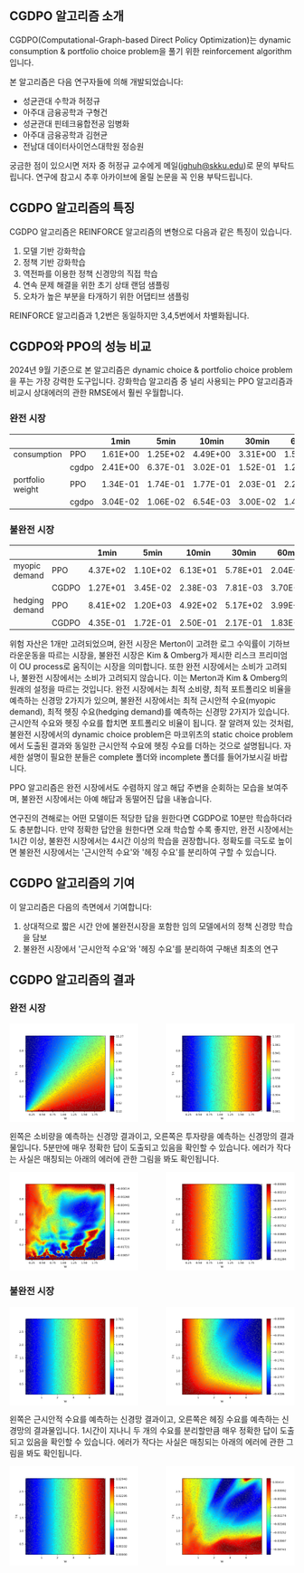 ## CGDPO 알고리즘 소개

CGDPO(Computational-Graph-based Direct Policy Optimization)는 dynamic consumption & portfolio choice problem을 풀기 위한 reinforcement algorithm입니다.

본 알고리즘은 다음 연구자들에 의해 개발되었습니다:
* 성균관대 수학과 허정규
* 아주대 금융공학과 구형건
* 성균관대 핀테크융합전공 임병화
* 아주대 금융공학과 김현균
* 전남대 데이터사이언스대학원 정승원

궁금한 점이 있으시면 저자 중 허정규 교수에게 메일(jghuh@skku.edu)로 문의 부탁드립니다. 연구에 참고시 추후 아카이브에 올릴 논문을 꼭 인용 부탁드립니다.

## CGDPO 알고리즘의 특징

CGDPO 알고리즘은 REINFORCE 알고리즘의 변형으로 다음과 같은 특징이 있습니다.

1. 모델 기반 강화학습
2. 정책 기반 강화학습
3. 역전파를 이용한 정책 신경망의 직접 학습
4. 연속 문제 해결을 위한 초기 상태 랜덤 샘플링
5. 오차가 높은 부분을 타개하기 위한 어댑티브 샘플링
   
REINFORCE 알고리즘과 1,2번은 동일하지만 3,4,5번에서 차별화됩니다.

## CGDPO와 PPO의 성능 비교

2024년 9월 기준으로 본 알고리즘은 dynamic choice & portfolio choice problem을 푸는 가장 강력한 도구입니다. 강화학습 알고리즘 중 널리 사용되는 PPO 알고리즘과 비교시 상대에러의 관한 RMSE에서 훨씬 우월합니다.

### 완전 시장
| | | 1min | 5min | 10min | 30min | 60min |
|--------|------|------|------|-------|-------|-------|
| consumption | PPO | 1.61E+00 | 1.25E+02 | 4.49E+00 | 3.31E+00 | 1.52E+00 |
| | cgdpo | 2.41E+00 | 6.37E-01 | 3.02E-01 | 1.52E-01 | 1.22E-01 |
| portfolio weight | PPO | 1.34E-01 | 1.74E-01 | 1.77E-01 | 2.03E-01 | 2.22E-01 |
| | cgdpo | 3.04E-02 | 1.06E-02 | 6.54E-03 | 3.00E-02 | 1.47E-02 |

### 불완전 시장
| | | 1min | 5min | 10min | 30min | 60min |
|--------|------|-------|-------|--------|--------|--------|
| myopic demand | PPO | 4.37E+02 | 1.10E+02 | 6.13E+01 | 5.78E+01 | 2.04E+02 |
| | CGDPO | 1.27E+01 | 3.45E-02 | 2.38E-03 | 7.81E-03 | 3.70E-03 |
| hedging demand | PPO | 8.41E+02 | 1.20E+03 | 4.92E+02 | 5.17E+02 | 3.99E+03 |
| | CGDPO | 4.35E-01 | 1.72E-01 | 2.50E-01 | 2.17E-01 | 1.83E-01 |

위험 자산은 1개만 고려되었으며, 완전 시장은 Merton이 고려한 로그 수익률이 기하브라운운동을 따르는 시장을, 불완전 시장은 Kim & Omberg가 제시한 리스크 프리미엄이 OU process로 움직이는 시장을 의미합니다. 또한 완전 시장에서는 소비가 고려되나, 불완전 시장에서는 소비가 고려되지 않습니다. 이는 Merton과 Kim & Omberg의 원래의 설정을 따르는 것입니다. 완전 시장에서는 최적 소비량, 최적 포트폴리오 비율을 예측하는 신경망 2가지가 있으며, 불완전 시장에서는 최적 근시안적 수요(myopic demand), 최적 헷징 수요(hedging demand)를 예측하는 신경망 2가지가 있습니다. 근시안적 수요와 헷징 수요를 합치면 포트폴리오 비율이 됩니다. 잘 알려져 있는 것처럼, 불완전 시장에서의 dynamic choice problem은 마코위츠의 static choice problem에서 도출된 결과와 동일한 근시안적 수요에 헷징 수요를 더하는 것으로 설명됩니다. 자세한 설명이 필요한 분들은 complete 폴더와 incomplete 폴더를 들어가보시길 바랍니다.

PPO 알고리즘은 완전 시장에서도 수렴하지 않고 해답 주변을 순회하는 모습을 보여주며, 불완전 시장에서는 아예 해답과 동떨어진 답을 내놓습니다.

연구진의 견해로는 어떤 모델이든 적당한 답을 원한다면 CGDPO로 10분만 학습하더라도 충분합니다. 만약 정확한 답안을 원한다면 오래 학습할 수록 좋지만, 완전 시장에서는 1시간 이상, 불완전 시장에서는 4시간 이상의 학습을 권장합니다. 정확도를 극도로 높이면 불완전 시장에서는 '근시안적 수요'와 '헤징 수요'를 분리하여 구할 수 있습니다.

## CGDPO 알고리즘의 기여

이 알고리즘은 다음의 측면에서 기여합니다:
1. 상대적으로 짧은 시간 안에 불완전시장을 포함한 임의 모델에서의 정책 신경망 학습을 담보
2. 불완전 시장에서 '근시안적 수요'와 '헤징 수요'를 분리하여 구해낸 최초의 연구

## CGDPO 알고리즘의 결과 

### 완전 시장

<div style="display: flex; justify-content: space-between;">
    <img src="./complete/image/5min_consumption_complete_net.png" alt="5분 소비신경망" width="45%">
    <img src="./complete/image/5min_myopic_complete_net.png" alt="5분 투자신경망" width="45%">
</div>

왼쪽은 소비량을 예측하는 신경망 결과이고, 오른쪽은 투자량을 예측하는 신경망의 결과물입니다. 5분만에 매우 정확한 답이 도출되고 있음을 확인할 수 있습니다. 에러가 작다는 사실은 매칭되는 아래의 에러에 관한 그림을 봐도 확인됩니다.

<div style="display: flex; justify-content: space-between;">
    <img src="./complete/image/5min_consumption_complete_error.png" alt="5분 소비신경망 에러" width="45%">
    <img src="./complete/image/5min_myopic_complete_error.png" alt="5분 투자신경망 에러" width="45%">
</div>

### 불완전 시장

<div style="display: flex; justify-content: space-between;">
    <img src="./incomplete/image/1h_myopic_incomplete_net.png" alt="1시간 근시안신경망" width="45%">
    <img src="./incomplete/image/1h_hedging_incomplete_net.png" alt="1시간 헤징신경망" width="45%">
</div>

왼쪽은 근시안적 수요를 예측하는 신경망 결과이고, 오른쪽은 헤징 수요를 예측하는 신경망의 결과물입니다. 1시간이 지나니 두 개의 수요를 분리할만큼 매우 정확한 답이 도출되고 있음을 확인할 수 있습니다. 에러가 작다는 사실은 매칭되는 아래의 에러에 관한 그림을 봐도 확인됩니다.

<div style="display: flex; justify-content: space-between;">
    <img src="./incomplete/image/1h_myopic_incomplete_error.png" alt="1시간 근시안신경망 에러" width="45%">
    <img src="./incomplete/image/1h_hedging_incomplete_error.png" alt="1시간 헤징신경망 에러" width="45%">
</div>
